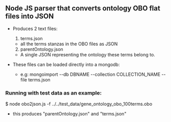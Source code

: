 ## Node JS parser that converts ontology OBO flat files into JSON

- Produces 2 text files:
	1. terms.json
	- all the terms stanzas in the OBO files as JSON 
	2. parentOntology.json
	- A single JSON representing the ontology these terms belong to.

- These files can be loaded directly into a mongodb:
	- e.g: mongoimport --db DBNAME --collection COLLECTION_NAME --file terms.json

### Running with test data as an example:
$ node obo2json.js -f ../../test_data/gene_ontology_obo_100terms.obo

- this produces "parentOntology.json" and "terms.json"

